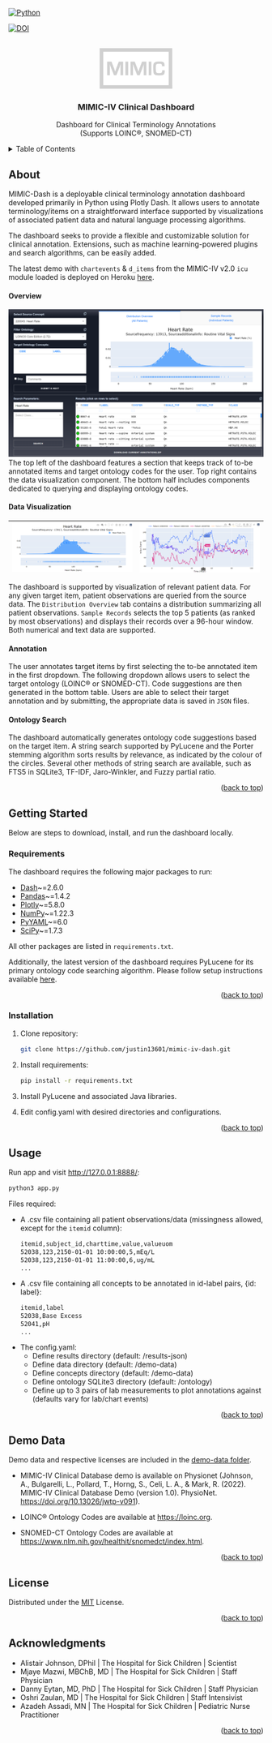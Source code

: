 <div id="top"></div>

[![Python](https://ForTheBadge.com/images/badges/made-with-python.svg)](https://colab.research.google.com/)

[![DOI](https://zenodo.org/badge/490904949.svg)](https://zenodo.org/badge/latestdoi/490904949)

<!-- PROJECT LOGO -->
<br />
<div align="center">
    <img src="assets/mimic.png" alt="Logo" height="80">

<h3 align="center">MIMIC-IV Clinical Dashboard</h3>

  <p align="center">
Dashboard for Clinical Terminology Annotations    <br />
    (Supports LOINC®, SNOMED-CT)
  </p>
</div>



<!-- TABLE OF CONTENTS -->
<details>
  <summary>Table of Contents</summary>
  <ol>
    <li>
      <a href="#about">About</a>
    </li>
    <li>
      <a href="#getting-started">Getting Started</a>
      <ul>
        <li><a href="#requirements">Requirements</a></li>
        <li><a href="#installation">Installation</a></li>
      </ul>
    </li>
    <li><a href="#usage">Usage</a></li>
    <li><a href="#demo-data">Demo Data</a></li>
    <li><a href="#license">License</a></li>
    <li><a href="#acknowledgments">Acknowledgments</a></li>
</ol>
</details>



<!-- ABOUT THE PROJECT -->

## About

MIMIC-Dash is a deployable clinical terminology annotation dashboard developed primarily in Python using Plotly Dash. It
allows users to annotate terminology/items on a straightforward interface supported by visualizations of associated
patient data and natural language processing algorithms.

The dashboard seeks to provide a flexible and customizable solution for clinical annotation. Extensions, such as machine learning-powered plugins and search algorithms, can be easily added.

The latest demo with ```chartevents``` & ```d_items``` from the MIMIC-IV v2.0 ```icu``` module loaded is deployed on
Heroku [here](https://mimic-iv-dash-v2.herokuapp.com/).

#### Overview

![Home](assets/dash.png)
The top left of the dashboard features a section that keeps track of to-be annotated items and target ontology codes for
the user. Top right contains the data visualization component. The bottom half includes components dedicated to querying
and displaying ontology codes.

#### Data Visualization

| ![graph1](assets/graph1.png)       | ![graph2](assets/graph2.png)        |
|------------------------------------|-------------------------------------|

The dashboard is supported by visualization of relevant patient data. For any given target item, patient observations
are queried from the source data. The ```Distribution Overview``` tab contains a distribution summarizing all patient
observations. ```Sample Records``` selects the top 5 patients (as ranked by most observations) and displays their
records over a 96-hour window. Both numerical and text data are supported.

#### Annotation

The user annotates target items by first selecting the to-be annotated item in the first dropdown. The following
dropdown allows users to select the target ontology (LOINC® or SNOMED-CT). Code suggestions are then generated in the
bottom table. Users are able to select their target annotation and by submitting, the appropriate data is saved
in ```JSON``` files.

#### Ontology Search

The dashboard automatically generates ontology code suggestions based on the target item. A string search supported by PyLucene and the Porter stemming algorithm sorts results by relevance, as indicated by the colour of the circles. Several other methods of string search are available, such as FTS5 in SQLite3, TF-IDF, Jaro-Winkler, and Fuzzy partial ratio.

<p align="right">(<a href="#top">back to top</a>)</p>
<!-- GETTING STARTED -->

## Getting Started

Below are steps to download, install, and run the dashboard locally.

### Requirements

The dashboard requires the following major packages to run:

* [Dash][dash]~=2.6.0
* [Pandas][pandas]~=1.4.2
* [Plotly][plotly]~=5.8.0
* [NumPy][numpy]~=1.22.3
* [PyYAML][pyyaml]~=6.0
* [SciPy][scipy]~=1.7.3

All other packages are listed in ```requirements.txt```.

Additionally, the latest version of the dashboard requires PyLucene for its primary ontology code searching algorithm.
Please follow setup instructions available [here](https://lucene.apache.org/pylucene/install.html).


<p align="right">(<a href="#top">back to top</a>)</p>

### Installation

1. Clone repository:
   ```sh
   git clone https://github.com/justin13601/mimic-iv-dash.git
   ```

2. Install requirements:
   ```sh
   pip install -r requirements.txt
   ```

3. Install PyLucene and associated Java libraries.


4. Edit config.yaml with desired directories and configurations.

<p align="right">(<a href="#top">back to top</a>)</p>

## Usage

Run app and visit http://127.0.0.1:8888/:

   ```sh
   python3 app.py
   ```

Files required:

* A .csv file containing all patient observations/data (missingness allowed, except for the ```itemid``` column):
  ```
  itemid,subject_id,charttime,value,valueuom
  52038,123,2150-01-01 10:00:00,5,mEq/L
  52038,123,2150-01-01 11:00:00,6,ug/mL
  ...
  ```
* A .csv file containing all concepts to be annotated in id-label pairs, {id: label}:
  ```
  itemid,label
  52038,Base Excess
  52041,pH
  ...
  ```
* The config.yaml:
    * Define results directory (default: /results-json)
    * Define data directory (default: /demo-data)
    * Define concepts directory (default: /demo-data)
    * Define ontology SQLite3 directory (default: /ontology)
    * Define up to 3 pairs of lab measurements to plot annotations against (defaults vary for lab/chart events)

<p align="right">(<a href="#top">back to top</a>)</p>

## Demo Data

Demo data and respective licenses are included in the [demo-data folder](/demo-data).

- MIMIC-IV Clinical Database demo is available on Physionet (Johnson, A., Bulgarelli, L., Pollard, T., Horng, S., Celi,
  L. A., & Mark, R. (2022). MIMIC-IV Clinical Database Demo (version 1.0).
  PhysioNet. https://doi.org/10.13026/jwtp-v091).

- LOINC® Ontology Codes are available at https://loinc.org.

- SNOMED-CT Ontology Codes are available at https://www.nlm.nih.gov/healthit/snomedct/index.html.

<p align="right">(<a href="#top">back to top</a>)</p>

<!-- LICENSE -->

## License

Distributed under the [MIT][mit] License.

<p align="right">(<a href="#top">back to top</a>)</p>



<!-- ACKNOWLEDGMENTS -->

## Acknowledgments

* Alistair Johnson, DPhil | The Hospital for Sick Children | Scientist
* Mjaye Mazwi, MBChB, MD | The Hospital for Sick Children | Staff Physician
* Danny Eytan, MD, PhD | The Hospital for Sick Children | Staff Physician
* Oshri Zaulan, MD | The Hospital for Sick Children | Staff Intensivist
* Azadeh Assadi, MN | The Hospital for Sick Children | Pediatric Nurse Practitioner

<p align="right">(<a href="#top">back to top</a>)</p>


[dash]: https://dash.plotly.com/installation

[pandas]: https://pandas.pydata.org/docs/getting_started/install.html

[plotly]: https://plotly.com/python/getting-started/

[numpy]: https://numpy.org/install/

[pyyaml]: https://pyyaml.org/wiki/PyYAMLDocumentation

[scipy]: https://scipy.org/install/

[mit]: https://opensource.org/licenses/MIT
